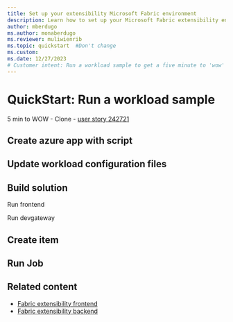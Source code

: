 ```yaml
---
title: Set up your extensibility Microsoft Fabric environment
description: Learn how to set up your Microsoft Fabric extensibility environmet so that you can start developing your workloads.
author: mberdugo
ms.author: monaberdugo
ms.reviewer: muliwienrib
ms.topic: quickstart  #Don't change
ms.custom:
ms.date: 12/27/2023
# Customer intent: Run a workload sample to get a five minute to 'wow' experience.
---
```


# QuickStart: Run a workload sample

5 min to WOW - Clone - [user story 242721](https://dev.azure.com/msft-skilling/Content/_workitems/edit/242721)

## Create azure app with script

## Update workload configuration files

## Build solution

Run frontend

Run devgateway

## Create item

## Run Job

## Related content

* [Fabric extensibility frontend](extensibility-frontend.md)
* [Fabric extensibility backend](extensibility-backend.md)
